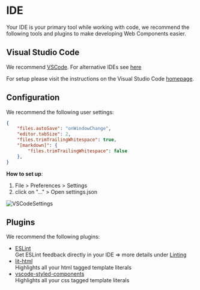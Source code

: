 # IDE

Your IDE is your primary tool while working with code, we recommend the following tools and plugins to make developing Web Components easier.

## Visual Studio Code

We recommend [VSCode](https://code.visualstudio.com/). For alternative IDEs see  [here](alternatives.md)

For setup please visit the instructions on the Visual Studio Code [homepage](https://code.visualstudio.com/).

## Configuration

We recommend the following user settings:
```json
{
    "files.autoSave": "onWindowChange",
    "editor.tabSize": 2,
    "files.trimTrailingWhitespace": true,
    "[markdown]": {
        "files.trimTrailingWhitespace": false
    },
}
```
**How to set up**:
1. File > Preferences > Settings
1. click on "..." > Open settings.json

![VSCodeSettings](/ide-vscode-settings.gif)

## Plugins

We recommend the following plugins:

* [ESLint](https://marketplace.visualstudio.com/items?itemName=dbaeumer.vscode-eslint)  
Get ESLint feedback directly in your IDE => more details under [Linting](./guide/linting)
* [lit-html](https://marketplace.visualstudio.com/items?itemName=bierner.lit-html)  
Highlights all your html tagged template literals
* [vscode-styled-components](https://marketplace.visualstudio.com/items?itemName=jpoissonnier.vscode-styled-components)  
Highlights all your css tagged template literals
